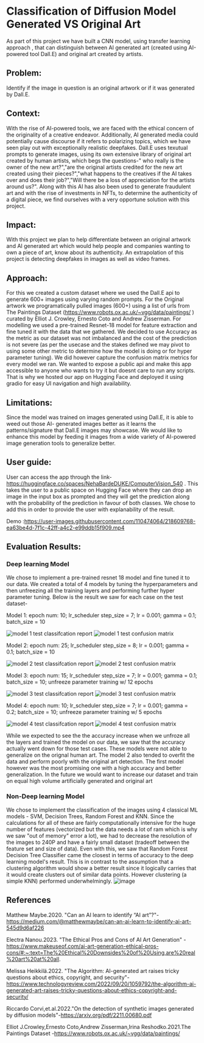 
# Classification of Diffusion Model Generated VS Original Art

As part of this project we have built a CNN model, using transfer learning approach , that can distinguish between AI generated art (created using AI-powered tool Dall.E) and original art created by artists. 

## Problem:

Identify if the image in question is an original artwork or if it was generated by Dall.E. 

## Context: 

With the rise of AI-powered tools, we are faced with the ethical concern of the originality of a creative endeavor. Additionally, AI generated media could potentially cause discourse if it refers to polarizing topics, which we have seen play out with exceptionally realistic deepfakes. Dall.E uses texutual prompts to generate images, using its own extensive library of original art created by human artists, which begs the questions-" who really is the owner of the new art?","are the original artists credited for the new art created using their pieces?","what happens to the creatives if the AI takes over and does their job?","Will there be a loss of appreciation for the artists around us?". Along with this AI has also been used to generate fraudulent art and with the rise of investments in NFTs, to determine the authenticity of a digital piece, we find ourselves with a very opportune solution with this project.

## Impact:

With this project we plan to help differentiate between an original artwork and AI generated art which would help people and companies wanting to own a piece of art, know about its authenticity. An extrapolation of this project is detecting deepfakes in images as well as video frames.

## Approach:

For this we created a custom dataset where we used the Dall.E api to generate 600+ images using varying random prompts. For the Original artwork we programatically pulled images (600+) using a list of urls from The Paintings Dataset (https://www.robots.ox.ac.uk/~vgg/data/paintings/ ) curated by Elliot J. Crowley, Ernesto Coto and Andrew Zisserman.
For modelling we used a pre-trained Resnet-18 model for feature extraction and fine tuned it with the data that we gathered.
We decided to use Accuracy as the metric as our dataset was not imbalanced and the cost of the prediction is not severe (as per the usecase and the stakes defined we may pivot to using some other metric to determine how the model is doing or for hyper parameter tuning). We did however capture the confusion matrix metrics for every model we ran.
We wanted to expose a public api and make this app accessible to anyone who wants to try it but doesnt care to run any scripts. That is why we hosted our app on Hugging Face and deployed it using gradio for easy UI navigation and high availability.

## Limitations:

Since the model was trained on images generated using Dall.E, it is able to weed out those AI- generated images better as it learns the patterns/signature that Dall.E images may showcase. We would like to enhance this model by feeding it images from a wide variety of AI-powered image generation tools to generalize better.

## User guide:

User can access the app through the link-https://huggingface.co/spaces/NehaBardeDUKE/ComputerVision_540 . This takes the user to a public space on Hugging Face where they can drop an image in the input box as prompted and they will get the prediction along with the probability of the prediction in favour of both classes. We chose to add this in order to provide the user with explanability of the result.

Demo :https://user-images.githubusercontent.com/110474064/218609768-ea63be4d-7f1c-42ff-a4c2-e99ddb15f909.mp4

## Evaluation Results:

### Deep learning Model
We chose to implement a pre-trained resnet 18 model and fine tuned it to our data. We created a total of 4 models by tuning the hyperparameters and then unfreezing all the training layers and performing further hyper parameter tuning. Below is the result we saw for each case on the test dataset-

Model 1: epoch num: 10; lr_scheduler step_size = 7; lr = 0.001; gamma = 0.1; batch_size = 10

![model 1 test classifcation report](https://user-images.githubusercontent.com/50161537/218651583-dc9659c9-2a46-4bea-b242-38e67f0a596a.png)
![model 1 test confusion matrix](https://user-images.githubusercontent.com/50161537/218651585-04cc779a-3af1-47a1-aa0d-ff419467d9e5.png)

Model 2: epoch num: 25; lr_scheduler step_size = 8; lr = 0.001; gamma = 0.1; batch_size = 10

![model 2 test classifcation report](https://user-images.githubusercontent.com/50161537/218651689-78931fa6-e7b7-4213-af9a-0871d5b4358d.png)
![model 2 test confusion matrix](https://user-images.githubusercontent.com/50161537/218651695-4a7de4f9-bb4f-49a0-bb85-ef8a426a5c15.png)

Model 3: epoch num: 15; lr_scheduler step_size = 7; lr = 0.001; gamma = 0.1; batch_size = 10; unfreeze parameter training w/ 12 epochs

![model 3 test classifcation report](https://user-images.githubusercontent.com/50161537/218651738-c9b17118-ebb1-4da3-a2a6-613a562847a9.png)
![model 3 test confusion matrix](https://user-images.githubusercontent.com/50161537/218651741-1a70615a-4ebd-4878-aeb5-37894536f7bb.png)

Model 4: epoch num: 10; lr_scheduler step_size = 7; lr = 0.001; gamma = 0.2; batch_size = 10; unfreeze parameter training w/ 5 epochs

![model 4 test classifcation report](https://user-images.githubusercontent.com/50161537/218651778-40d3d2f8-bce1-4a31-ade8-2ad58499982b.png)
![model 4 test confusion matrix](https://user-images.githubusercontent.com/50161537/218651779-c354c526-8c46-4721-9af0-d5679e671ea1.png)

While we expected to see the the accuracy increase when we unfroze all the layers and trained the model on our data, we saw that the accuracy actually went down for those test cases. These models were not able to generalize on the orignal human art. The model 2 also tended to overfit the data and perform poorly with the original art detection. The first model however was the most promising one with a high accuracy and better generalization. In the future we would want to increase our dataset and train on equal high volume artificially generated and original art


### Non-Deep learning Model

We chose to implement the classification of the images using 4 classical ML models - SVM, Decision Trees, Random Forest and KNN. Since the calculations for all of these are fairly computationally intensive for the huge number of features (vectorized but the data needs a lot of ram which is why we saw "out of memory" error a lot), we had to decrease the resolution of the images to 240P and have a fairly small dataset (tradeoff between the feature set and size of data). Even with this, we saw that Random Forest Decision Tree Classifier came the closest in terms of accuracy to the deep learning model's result. This is in contrast to the assumption that a clustering algorithm would show a better result since it logically carries that it would create clusters out of similar data points. However clustering (a simple KNN) performed underwhelmingly. 
![image](https://user-images.githubusercontent.com/110474064/218643467-7bd3211b-e0a2-44f8-a0ff-1d290212c422.png)


## References
Matthew Maybe.2020. "Can an AI learn to identify “AI art”?"-https://medium.com/@matthewmaybe/can-an-ai-learn-to-identify-ai-art-545d9d6af226 

Electra Nanou.2023. "The Ethical Pros and Cons of AI Art Generation" -https://www.makeuseof.com/ai-art-generation-ethical-pros-cons/#:~:text=The%20Ethical%20Downsides%20of%20Using,are%20real%20art%20at%20all.

Melissa Heikkilä.2022. "The Algorithm: AI-generated art raises tricky questions about ethics, copyright, and security"- https://www.technologyreview.com/2022/09/20/1059792/the-algorithm-ai-generated-art-raises-tricky-questions-about-ethics-copyright-and-security/

Riccardo Corvi,et.al.2022."On the detection of synthetic images generated by diffusion models"-https://arxiv.org/pdf/2211.00680.pdf

Elliot J.Crowley,Ernesto Coto,Andrew Zisserman,Irina Reshodko.2021.The Paintings Dataset -https://www.robots.ox.ac.uk/~vgg/data/paintings/









